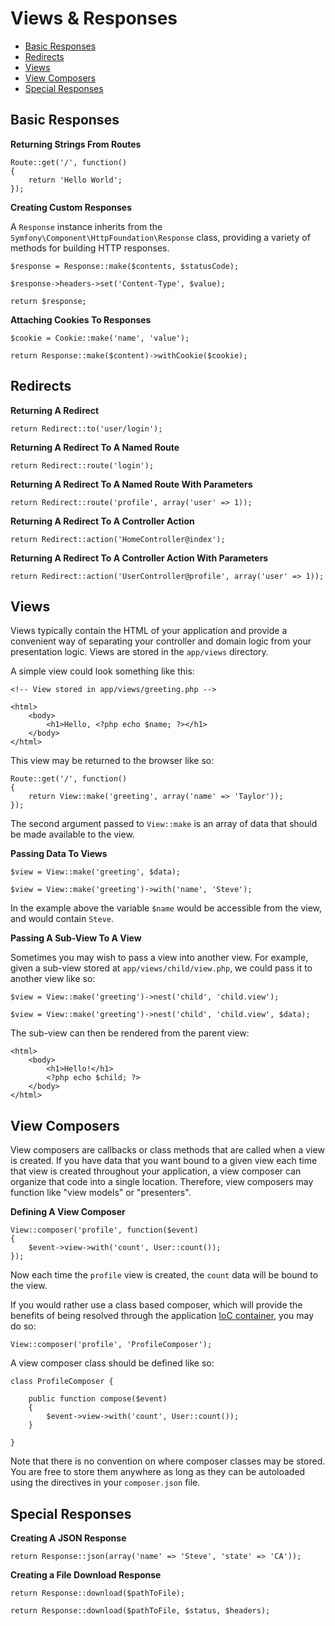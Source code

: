 # Views & Responses

- [Basic Responses](#basic-responses)
- [Redirects](#redirects)
- [Views](#views)
- [View Composers](#view-composers)
- [Special Responses](#special-responses)

<a name="basic-responses"></a>
## Basic Responses

**Returning Strings From Routes**

	Route::get('/', function()
	{
		return 'Hello World';
	});

**Creating Custom Responses**

A `Response` instance inherits from the `Symfony\Component\HttpFoundation\Response` class, providing a variety of methods for building HTTP responses.

	$response = Response::make($contents, $statusCode);

	$response->headers->set('Content-Type', $value);

	return $response;

**Attaching Cookies To Responses**

	$cookie = Cookie::make('name', 'value');

	return Response::make($content)->withCookie($cookie);

<a name="redirects"></a>
## Redirects

**Returning A Redirect**

	return Redirect::to('user/login');

**Returning A Redirect To A Named Route**

	return Redirect::route('login');

**Returning A Redirect To A Named Route With Parameters**

	return Redirect::route('profile', array('user' => 1));

**Returning A Redirect To A Controller Action**

	return Redirect::action('HomeController@index');

**Returning A Redirect To A Controller Action With Parameters**

	return Redirect::action('UserController@profile', array('user' => 1));

<a name="views"></a>
## Views

Views typically contain the HTML of your application and provide a convenient way of separating your controller and domain logic from your presentation logic. Views are stored in the `app/views` directory.

A simple view could look something like this:

	<!-- View stored in app/views/greeting.php -->

	<html>
		<body>
			<h1>Hello, <?php echo $name; ?></h1>
		</body>
	</html>

This view may be returned to the browser like so:

	Route::get('/', function()
	{
		return View::make('greeting', array('name' => 'Taylor'));
	});

The second argument passed to `View::make` is an array of data that should be made available to the view.

**Passing Data To Views**

	$view = View::make('greeting', $data);

	$view = View::make('greeting')->with('name', 'Steve');

In the example above the variable `$name` would be accessible from the view, and would contain `Steve`.

**Passing A Sub-View To A View**

Sometimes you may wish to pass a view into another view. For example, given a sub-view stored at `app/views/child/view.php`, we could pass it to another view like so:

	$view = View::make('greeting')->nest('child', 'child.view');

	$view = View::make('greeting')->nest('child', 'child.view', $data);

The sub-view can then be rendered from the parent view:

	<html>
		<body>
			<h1>Hello!</h1>
			<?php echo $child; ?>
		</body>
	</html>

<a name="view-composers"></a>
## View Composers

View composers are callbacks or class methods that are called when a view is created. If you have data that you want bound to a given view each time that view is created throughout your application, a view composer can organize that code into a single location. Therefore, view composers may function like "view models" or "presenters".

**Defining A View Composer**

	View::composer('profile', function($event)
	{
		$event->view->with('count', User::count());
	});

Now each time the `profile` view is created, the `count` data will be bound to the view.

If you would rather use a class based composer, which will provide the benefits of being resolved through the application [IoC container](/docs/ioc), you may do so:

	View::composer('profile', 'ProfileComposer');

A view composer class should be defined like so:

	class ProfileComposer {

		public function compose($event)
		{
			$event->view->with('count', User::count());
		}

	}

Note that there is no convention on where composer classes may be stored. You are free to store them anywhere as long as they can be autoloaded using the directives in your `composer.json` file.

<a name="special-responses"></a>
## Special Responses

**Creating A JSON Response**

	return Response::json(array('name' => 'Steve', 'state' => 'CA'));

**Creating a File Download Response**

	return Response::download($pathToFile);

	return Response::download($pathToFile, $status, $headers);
